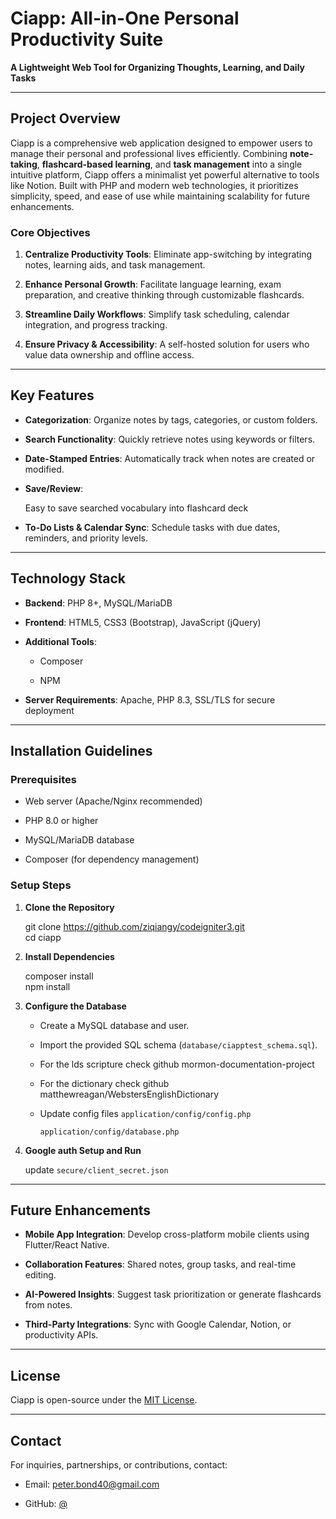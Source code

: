 

# **Ciapp: All-in-One Personal Productivity Suite**

**A Lightweight Web Tool for Organizing Thoughts, Learning, and Daily Tasks**

---

## **Project Overview**

Ciapp is a comprehensive web application designed to empower
users to manage their personal and professional lives efficiently.
Combining **note-taking**, **flashcard-based
learning**, and **task management** into
a single intuitive platform, Ciapp offers a minimalist yet
powerful alternative to tools like Notion. Built with PHP and modern
web technologies, it prioritizes simplicity, speed, and ease of use
while maintaining scalability for future enhancements.

### **Core Objectives**

1. **Centralize Productivity
   Tools**: Eliminate app-switching by integrating notes,
   learning aids, and task management.

2. **Enhance Personal Growth**:
   Facilitate language learning, exam preparation, and creative
   thinking through customizable flashcards.

3. **Streamline Daily
   Workflows**: Simplify task scheduling, calendar integration,
   and progress tracking.

4. **Ensure Privacy &
   Accessibility**: A self-hosted solution for users who value
   data ownership and offline access.

---

## **Key Features**

- **Categorization**:
   Organize notes by tags, categories, or custom folders.

- **Search Functionality**:
   Quickly retrieve notes using keywords or filters.

- **Date-Stamped Entries**:
   Automatically track when notes are created or modified.

- **Save/Review**: 
  
  Easy to save searched vocabulary into flashcard deck

- **To-Do Lists & Calendar
   Sync**: Schedule tasks with due dates, reminders, and
   priority levels.

---

## **Technology Stack**

- **Backend**: PHP 8+,
   MySQL/MariaDB

- **Frontend**: HTML5,
   CSS3 (Bootstrap), JavaScript (jQuery)

- **Additional Tools**:
  
  - Composer
  
  - NPM

- **Server Requirements**:
   Apache, PHP 8.3, SSL/TLS for secure
   deployment

---

## **Installation Guidelines**

### **Prerequisites**

- Web server (Apache/Nginx
   recommended)

- PHP 8.0 or higher

- MySQL/MariaDB database

- Composer (for dependency
   management)





### **Setup Steps**

1. **Clone the Repository**
   
   git clone https://github.com/ziqiangy/codeigniter3.git  
   cd ciapp

2. **Install Dependencies**
   
   composer install  
   npm install

3. **Configure the Database**
   
   - Create a MySQL database and user.
   
   - Import the provided SQL schema
     (`database/ciapptest_schema.sql`).
     
   - For the lds scripture check github mormon-documentation-project
   - For the dictionary check github matthewreagan/WebstersEnglishDictionary
   
   - Update config files
     `application/config/config.php`
     
     `application/config/database.php`

4. **Google auth Setup and Run**
   
   update `secure/client_secret.json`

---

## **Future Enhancements**

- **Mobile App Integration**:
   Develop cross-platform mobile clients using Flutter/React Native.

- **Collaboration Features**:
   Shared notes, group tasks, and real-time editing.

- **AI-Powered Insights**:
   Suggest task prioritization or generate flashcards from notes.

- **Third-Party Integrations**:
   Sync with Google Calendar, Notion, or productivity APIs.

---

## **License**

Ciapp is open-source under the [MIT License](https://chat.deepseek.com/a/chat/s/LICENSE.md).

---

## **Contact**

For inquiries, partnerships, or contributions, contact:  

- Email: peter.bond40@gmail.com

- GitHub: [@](https://github.com/ziqiangy)

